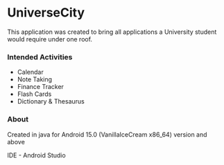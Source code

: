 # UniverseCity

This application was created to bring all applications a University student would require under one roof.

### Intended Activities

- Calendar
- Note Taking
- Finance Tracker
- Flash Cards
- Dictionary & Thesaurus

### About

Created in java for Android 15.0 (VanillaIceCream x86_64) version and above

IDE - Android Studio
